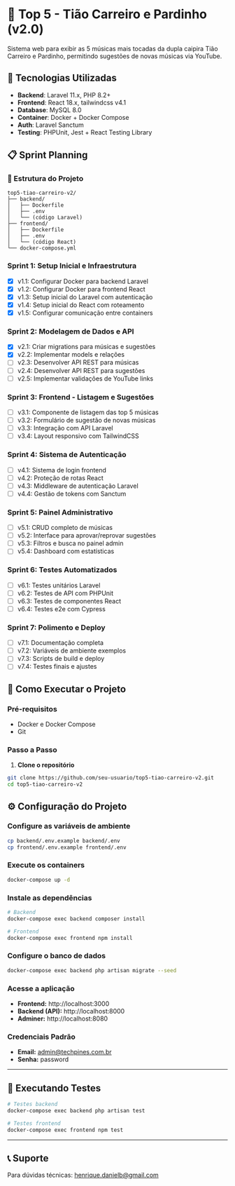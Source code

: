 # 🎵 Top 5 - Tião Carreiro e Pardinho (v2.0)

Sistema web para exibir as 5 músicas mais tocadas da dupla caipira Tião Carreiro
e Pardinho, permitindo sugestões de novas músicas via YouTube.

## 🚀 Tecnologias Utilizadas

- **Backend**: Laravel 11.x, PHP 8.2+
- **Frontend**: React 18.x, tailwindcss v4.1
- **Database**: MySQL 8.0
- **Container**: Docker + Docker Compose
- **Auth**: Laravel Sanctum
- **Testing**: PHPUnit, Jest + React Testing Library

## 📋 Sprint Planning

### 📁 Estrutura do Projeto

```
top5-tiao-carreiro-v2/
├── backend/
│   ├── Dockerfile
│   ├── .env
│   └── (código Laravel)
├── frontend/
│   ├── Dockerfile
│   ├── .env
│   └── (código React)
└── docker-compose.yml
```

### Sprint 1: Setup Inicial e Infraestrutura

- [x] v1.1: Configurar Docker para backend Laravel
- [x] v1.2: Configurar Docker para frontend React
- [x] v1.3: Setup inicial do Laravel com autenticação
- [x] v1.4: Setup inicial do React com roteamento
- [x] v1.5: Configurar comunicação entre containers

### Sprint 2: Modelagem de Dados e API

- [x] v2.1: Criar migrations para músicas e sugestões
- [x] v2.2: Implementar models e relações
- [ ] v2.3: Desenvolver API REST para músicas
- [ ] v2.4: Desenvolver API REST para sugestões
- [ ] v2.5: Implementar validações de YouTube links

### Sprint 3: Frontend - Listagem e Sugestões

- [ ] v3.1: Componente de listagem das top 5 músicas
- [ ] v3.2: Formulário de sugestão de novas músicas
- [ ] v3.3: Integração com API Laravel
- [ ] v3.4: Layout responsivo com TailwindCSS

### Sprint 4: Sistema de Autenticação

- [ ] v4.1: Sistema de login frontend
- [ ] v4.2: Proteção de rotas React
- [ ] v4.3: Middleware de autenticação Laravel
- [ ] v4.4: Gestão de tokens com Sanctum

### Sprint 5: Painel Administrativo

- [ ] v5.1: CRUD completo de músicas
- [ ] v5.2: Interface para aprovar/reprovar sugestões
- [ ] v5.3: Filtros e busca no painel admin
- [ ] v5.4: Dashboard com estatísticas

### Sprint 6: Testes Automatizados

- [ ] v6.1: Testes unitários Laravel
- [ ] v6.2: Testes de API com PHPUnit
- [ ] v6.3: Testes de componentes React
- [ ] v6.4: Testes e2e com Cypress

### Sprint 7: Polimento e Deploy

- [ ] v7.1: Documentação completa
- [ ] v7.2: Variáveis de ambiente exemplos
- [ ] v7.3: Scripts de build e deploy
- [ ] v7.4: Testes finais e ajustes

## 🐳 Como Executar o Projeto

### Pré-requisitos

- Docker e Docker Compose
- Git

### Passo a Passo

1. **Clone o repositório**

```bash
git clone https://github.com/seu-usuario/top5-tiao-carreiro-v2.git
cd top5-tiao-carreiro-v2
```

## ⚙️ Configuração do Projeto

### Configure as variáveis de ambiente

```bash
cp backend/.env.example backend/.env
cp frontend/.env.example frontend/.env
```

### Execute os containers

```bash
docker-compose up -d
```

### Instale as dependências

```bash
# Backend
docker-compose exec backend composer install

# Frontend
docker-compose exec frontend npm install
```

### Configure o banco de dados

```bash
docker-compose exec backend php artisan migrate --seed
```

### Acesse a aplicação

- **Frontend:** http://localhost:3000
- **Backend (API):** http://localhost:8000
- **Adminer:** http://localhost:8080

### Credenciais Padrão

- **Email:** admin@techpines.com.br
- **Senha:** password

---

## 🧪 Executando Testes

```bash
# Testes backend
docker-compose exec backend php artisan test

# Testes frontend
docker-compose exec frontend npm test
```

---

## 📞 Suporte

Para dúvidas técnicas: henrique.danielb@gmail.com
